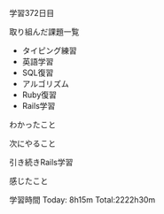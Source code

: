 学習372日目

取り組んだ課題一覧

- タイピング練習
- 英語学習
- SQL復習
- アルゴリズム
- Ruby復習
- Rails学習

わかったこと

次にやること

引き続きRails学習

感じたこと

学習時間 Today: 8h15m Total:2222h30m